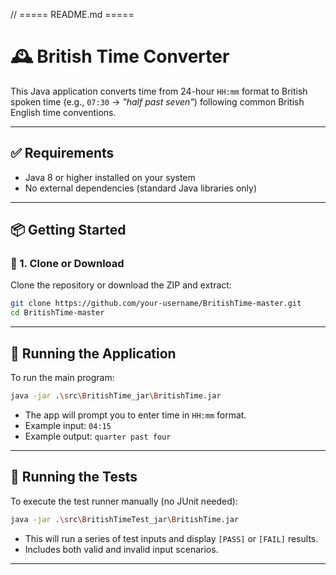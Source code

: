 // ===== README.md =====
# 🕰️ British Time Converter

This Java application converts time from 24-hour `HH:mm` format to British spoken time (e.g., `07:30` → _"half past seven"_) following common British English time conventions.

---

## ✅ Requirements

- Java 8 or higher installed on your system
- No external dependencies (standard Java libraries only)

---

## 📦 Getting Started

### 🔽 1. Clone or Download

Clone the repository or download the ZIP and extract:

```bash
git clone https://github.com/your-username/BritishTime-master.git
cd BritishTime-master
```

---

## 🚀 Running the Application

To run the main program:

```bash
java -jar .\src\BritishTime_jar\BritishTime.jar
```

- The app will prompt you to enter time in `HH:mm` format.
- Example input: `04:15`
- Example output: `quarter past four`

---

## 🧪 Running the Tests

To execute the test runner manually (no JUnit needed):

```bash
java -jar .\src\BritishTimeTest_jar\BritishTime.jar
```

- This will run a series of test inputs and display `[PASS]` or `[FAIL]` results.
- Includes both valid and invalid input scenarios.

---

